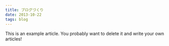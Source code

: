 ```yaml
---
title: ブログづくり
date: 2013-10-22
tags: blog
---
```


This is an example article. You probably want to delete it and write your own articles!
